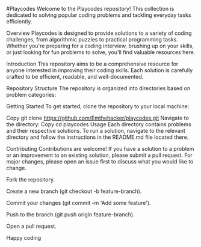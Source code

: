 #Playcodes
Welcome to the Playcodes repository! This collection is dedicated to solving popular coding problems and tackling everyday tasks efficiently.

Overview
Playcodes is designed to provide solutions to a variety of coding challenges, from algorithmic puzzles to practical programming tasks. Whether you're preparing for a coding interview, brushing up on your skills, or just looking for fun problems to solve, you'll find valuable resources here.

Introduction
This repository aims to be a comprehensive resource for anyone interested in improving their coding skills. Each solution is carefully crafted to be efficient, readable, and well-documented.

Repository Structure
The repository is organized into directories based on problem categories:


Getting Started
To get started, clone the repository to your local machine:

Copy
git clone https://github.com/Emthehacker/playcodes.git
Navigate to the directory:
Copy
cd playcodes
Usage
Each directory contains problems and their respective solutions. To run a solution, navigate to the relevant directory and follow the instructions in the README.md file located there.

Contributing
Contributions are welcome! If you have a solution to a problem or an improvement to an existing solution, please submit a pull request. For major changes, please open an issue first to discuss what you would like to change.

Fork the repository.

Create a new branch (git checkout -b feature-branch).

Commit your changes (git commit -m 'Add some feature').

Push to the branch (git push origin feature-branch).

Open a pull request.

Happy coding
